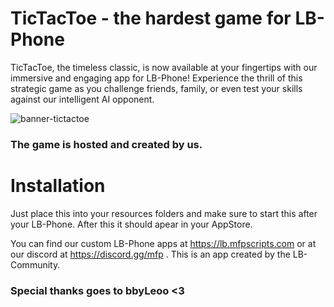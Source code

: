 # TicTacToe - the hardest game for LB-Phone
TicTacToe, the timeless classic, is now available at your fingertips with our immersive and engaging app for LB-Phone! 
Experience the thrill of this strategic game as you challenge friends, family, or even test your skills against our intelligent AI opponent.

![banner-tictactoe](https://github.com/maxifaxipaxi-new/lb-tictactoe/assets/115405418/11a9597f-6071-496e-b944-8a2d09cc13d0)
### The game is hosted and created by us.

# Installation
Just place this into your resources folders and make sure to start this after your LB-Phone.
After this it should apear in your AppStore.


You can find our custom LB-Phone apps at https://lb.mfpscripts.com or at our discord at https://discord.gg/mfp .
This is an app created by the LB-Community.

### Special thanks goes to bbyLeoo <3
